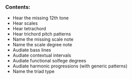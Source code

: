 ### Contents:
- Hear the missing 12th tone
- Hear scales
- Hear tetrachord
- Hear trichord pitch patterns
- Name the missing scale note
- Name the scale degree note
- Audiate bass lines
- Audiate contextual intervals
- Audiate functional solfege degrees
- Audiate harmonic progressions (with generic patterns)
- Name the triad type